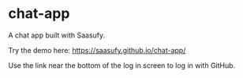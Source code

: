 # chat-app
A chat app built with Saasufy.

Try the demo here: https://saasufy.github.io/chat-app/

Use the link near the bottom of the log in screen to log in with GitHub.
